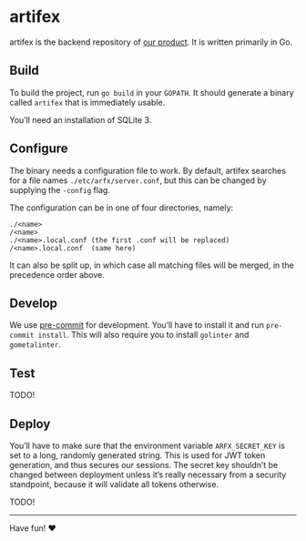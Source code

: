 # artifex

artifex is the backend repository of [our product](artifex.io). It is written
primarily in Go.

## Build

To build the project, run `go build` in your `GOPATH`. It should generate a
binary called `artifex` that is immediately usable.

You’ll need an installation of SQLite 3.

## Configure

The binary needs a configuration file to work. By default, artifex searches for
a file names `./etc/arfx/server.conf`, but this can be changed by supplying the
`-config` flag.

The configuration can be in one of four directories, namely:

```
./<name>
/<name>
./<name>.local.conf (the first .conf will be replaced)
/<name>.local.conf  (same here)
```

It can also be split up, in which case all matching files will be merged, in
the precedence order above.

## Develop

We use [pre-commit](https://pre-commit.com/) for development. You’ll have to
install it and run `pre-commit install`. This will also require you to install
`golinter` and `gometalinter`.

## Test

TODO!

## Deploy

You’ll have to make sure that the environment variable `ARFX_SECRET_KEY` is set
to a long, randomly generated string. This is used for JWT token generation,
and thus secures our sessions. The secret key shouldn’t be changed between
deployment unless it’s really necessary from a security standpoint, because it
will validate all tokens otherwise.

TODO!

<hr/>

Have fun! :heart:
